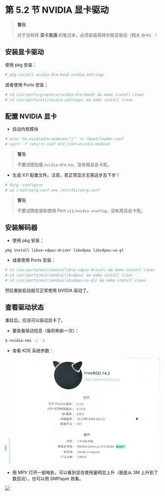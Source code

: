 # 第 5.2 节 NVIDIA 显卡驱动

>**警告**
>
>对于没有持 **显卡直通** 的笔记本，必须安装英特尔核显驱动（相关 drm）！

## 安装显卡驱动


使用 pkg 安装：

```sh
# pkg install nvidia-drm-kmod nvidia-settings
```

或者使用 Ports 安装；

```sh
# cd /usr/ports/graphics/nvidia-drm-kmod/ && make install clean
# cd /usr/ports/x11/nvidia-settings/ && make install clean
```


## 配置 NVIDIA 显卡

- 启动内核模块

```sh
# echo 'hw.nvidiadrm.modeset="1"' >> /boot/loader.conf
# sysrc -f /etc/rc.conf kld_list+=nvidia-modeset
```

>**警告**
>
>不要试图加载 `nvidia-drm.ko`。没有用且会卡死。

- 生成 X11 配置文件。注意，若正常显示无需这步及下步！

```sh
# Xorg -configure 
# cp /root/xorg.conf.new /etc/X11/xorg.conf
```

>**警告**
>
>不要试图安装和使用 Port `x11/nvidia-xconfig`。没有用且会卡死。



## 安装解码器

- 使用 pkg 安装：

```sh
pkg install libva-vdpau-driver libvdpau libvdpau-va-gl
```

- 或者使用 Ports 安装：

```sh
# cd /usr/ports/multimedia/libva-vdpau-driver/ && make install clean
# cd /usr/ports/multimedia/libvdpau/ && make install clean
# cd /usr/ports/multimedia/libvdpau-va-gl/ && make install clean
```

然后重新启动就可正常使用 NVIDIA 驱动了。

## 查看驱动状态

重启后，应该可以驱动显卡了。

- 要查看驱动信息（每秒刷新一次）：

```sh
$ nvidia-smi -L -1 
```

- 查看 KDE 系统参数：

![](../.gitbook/assets/nvi2.png)


- 用 MPV 打开一部电影，可以看到显存使用量明显上升（我是从 3M 上升到了数百兆），也可以用 SMPlayer 观看。

![](../.gitbook/assets/nvi1.jpg)


